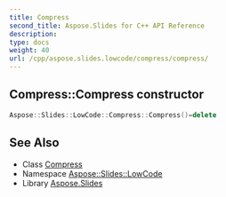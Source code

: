 ```yaml
---
title: Compress
second_title: Aspose.Slides for C++ API Reference
description: 
type: docs
weight: 40
url: /cpp/aspose.slides.lowcode/compress/compress/
---
```

## Compress::Compress constructor




```cpp
Aspose::Slides::LowCode::Compress::Compress()=delete
```

## See Also

* Class [Compress](../)
* Namespace [Aspose::Slides::LowCode](../../)
* Library [Aspose.Slides](../../../)
